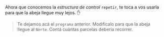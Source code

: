 <gs-attire
  attire-url="https://raw.githubusercontent.com/MumukiProject/mumuki-guia-gobstones-repeticion-simple-kids/master/assets/attires/config.json">
</gs-attire>
<gs-toolbox toolbox-url="https://raw.githubusercontent.com/MumukiProject/mumuki-guia-gobstones-repeticion-simple-kids/master/assets/toolbox_1553708780521.xml"></gs-toolbox>

Ahora que conocemos la _estructura de control_ `repetir`, te toca a vos usarla para que la abeja llegue muy lejos. :raised_hand:

> Te dejamos acá el `programa` anterior. Modificalo para que la abeja llegue al `Norte`. Contá cuántas parcelas debería recorrer. 

